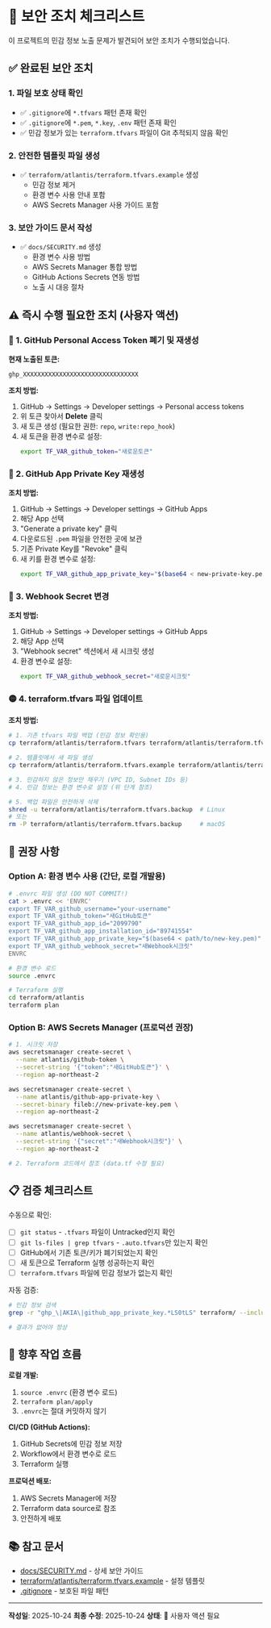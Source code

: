 # 🚨 보안 조치 체크리스트

이 프로젝트의 민감 정보 노출 문제가 발견되어 보안 조치가 수행되었습니다.

## ✅ 완료된 보안 조치

### 1. 파일 보호 상태 확인
- ✅ `.gitignore`에 `*.tfvars` 패턴 존재 확인
- ✅ `.gitignore`에 `*.pem`, `*.key`, `.env` 패턴 존재 확인
- ✅ 민감 정보가 있는 `terraform.tfvars` 파일이 Git 추적되지 않음 확인

### 2. 안전한 템플릿 파일 생성
- ✅ `terraform/atlantis/terraform.tfvars.example` 생성
  - 민감 정보 제거
  - 환경 변수 사용 안내 포함
  - AWS Secrets Manager 사용 가이드 포함

### 3. 보안 가이드 문서 작성
- ✅ `docs/SECURITY.md` 생성
  - 환경 변수 사용 방법
  - AWS Secrets Manager 통합 방법
  - GitHub Actions Secrets 연동 방법
  - 노출 시 대응 절차

## ⚠️ 즉시 수행 필요한 조치 (사용자 액션)

### 🔴 1. GitHub Personal Access Token 폐기 및 재생성

**현재 노출된 토큰:**
```
ghp_XXXXXXXXXXXXXXXXXXXXXXXXXXXXXXXX
```

**조치 방법:**
1. GitHub → Settings → Developer settings → Personal access tokens
2. 위 토큰 찾아서 **Delete** 클릭
3. 새 토큰 생성 (필요한 권한: `repo`, `write:repo_hook`)
4. 새 토큰을 환경 변수로 설정:
   ```bash
   export TF_VAR_github_token="새로운토큰"
   ```

### 🔴 2. GitHub App Private Key 재생성

**조치 방법:**
1. GitHub → Settings → Developer settings → GitHub Apps
2. 해당 App 선택
3. "Generate a private key" 클릭
4. 다운로드된 `.pem` 파일을 안전한 곳에 보관
5. 기존 Private Key를 "Revoke" 클릭
6. 새 키를 환경 변수로 설정:
   ```bash
   export TF_VAR_github_app_private_key="$(base64 < new-private-key.pem)"
   ```

### 🔴 3. Webhook Secret 변경

**조치 방법:**
1. GitHub → Settings → Developer settings → GitHub Apps
2. 해당 App 선택
3. "Webhook secret" 섹션에서 새 시크릿 생성
4. 환경 변수로 설정:
   ```bash
   export TF_VAR_github_webhook_secret="새로운시크릿"
   ```

### 🟡 4. terraform.tfvars 파일 업데이트

**조치 방법:**
```bash
# 1. 기존 tfvars 파일 백업 (민감 정보 확인용)
cp terraform/atlantis/terraform.tfvars terraform/atlantis/terraform.tfvars.backup

# 2. 템플릿에서 새 파일 생성
cp terraform/atlantis/terraform.tfvars.example terraform/atlantis/terraform.tfvars

# 3. 민감하지 않은 정보만 채우기 (VPC ID, Subnet IDs 등)
# 4. 민감 정보는 환경 변수로 설정 (위 단계 참조)

# 5. 백업 파일은 안전하게 삭제
shred -u terraform/atlantis/terraform.tfvars.backup  # Linux
# 또는
rm -P terraform/atlantis/terraform.tfvars.backup     # macOS
```

## 🎯 권장 사항

### Option A: 환경 변수 사용 (간단, 로컬 개발용)

```bash
# .envrc 파일 생성 (DO NOT COMMIT!)
cat > .envrc << 'ENVRC'
export TF_VAR_github_username="your-username"
export TF_VAR_github_token="새GitHub토큰"
export TF_VAR_github_app_id="2099790"
export TF_VAR_github_app_installation_id="89741554"
export TF_VAR_github_app_private_key="$(base64 < path/to/new-key.pem)"
export TF_VAR_github_webhook_secret="새Webhook시크릿"
ENVRC

# 환경 변수 로드
source .envrc

# Terraform 실행
cd terraform/atlantis
terraform plan
```

### Option B: AWS Secrets Manager (프로덕션 권장)

```bash
# 1. 시크릿 저장
aws secretsmanager create-secret \
  --name atlantis/github-token \
  --secret-string '{"token":"새GitHub토큰"}' \
  --region ap-northeast-2

aws secretsmanager create-secret \
  --name atlantis/github-app-private-key \
  --secret-binary fileb://new-private-key.pem \
  --region ap-northeast-2

aws secretsmanager create-secret \
  --name atlantis/webhook-secret \
  --secret-string '{"secret":"새Webhook시크릿"}' \
  --region ap-northeast-2

# 2. Terraform 코드에서 참조 (data.tf 수정 필요)
```

## 📋 검증 체크리스트

수동으로 확인:
- [ ] `git status` - `.tfvars` 파일이 Untracked인지 확인
- [ ] `git ls-files | grep tfvars` - `.auto.tfvars`만 있는지 확인
- [ ] GitHub에서 기존 토큰/키가 폐기되었는지 확인
- [ ] 새 토큰으로 Terraform 실행 성공하는지 확인
- [ ] `terraform.tfvars` 파일에 민감 정보가 없는지 확인

자동 검증:
```bash
# 민감 정보 검색
grep -r "ghp_\|AKIA\|github_app_private_key.*LS0tLS" terraform/ --include="*.tf" --include="*.tfvars"

# 결과가 없어야 정상
```

## 🔄 향후 작업 흐름

**로컬 개발:**
1. `source .envrc` (환경 변수 로드)
2. `terraform plan/apply`
3. `.envrc`는 절대 커밋하지 않기

**CI/CD (GitHub Actions):**
1. GitHub Secrets에 민감 정보 저장
2. Workflow에서 환경 변수로 로드
3. Terraform 실행

**프로덕션 배포:**
1. AWS Secrets Manager에 저장
2. Terraform data source로 참조
3. 안전하게 배포

## 📚 참고 문서

- [docs/SECURITY.md](docs/SECURITY.md) - 상세 보안 가이드
- [terraform/atlantis/terraform.tfvars.example](terraform/atlantis/terraform.tfvars.example) - 설정 템플릿
- [.gitignore](.gitignore) - 보호된 파일 패턴

---

**작성일**: 2025-10-24
**최종 수정**: 2025-10-24
**상태**: 🔴 사용자 액션 필요
